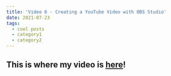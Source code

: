 ```yaml
---
title: 'Video 6 - Creating a YouTube Video with OBS Studio'
date: 2021-07-23
tags:
  - cool posts
  - category1
  - category2
---
```


This is where my video is [here](https://www.youtube.com/watch?v=srPQlPqb4wA)!
------
